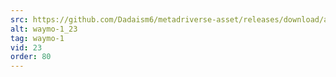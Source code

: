 ```yaml
---
src: https://github.com/Dadaism6/metadriverse-asset/releases/download/assetsv1.0.2/waymo-1_23.mp4
alt: waymo-1_23
tag: waymo-1
vid: 23
order: 80
---
```


